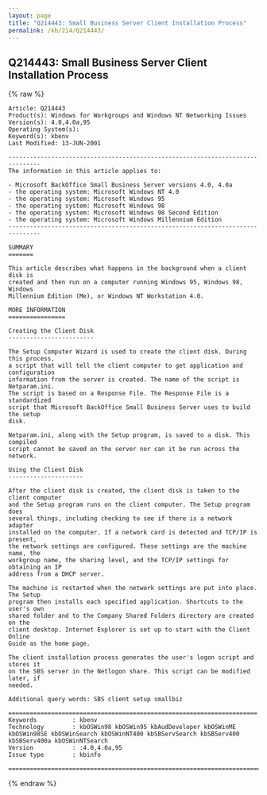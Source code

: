 ```yaml
---
layout: page
title: "Q214443: Small Business Server Client Installation Process"
permalink: /kb/214/Q214443/
---
```


## Q214443: Small Business Server Client Installation Process

{% raw %}

	Article: Q214443
	Product(s): Windows for Workgroups and Windows NT Networking Issues
	Version(s): 4.0,4.0a,95
	Operating System(s): 
	Keyword(s): kbenv
	Last Modified: 13-JUN-2001
	
	-------------------------------------------------------------------------------
	The information in this article applies to:
	
	- Microsoft BackOffice Small Business Server versions 4.0, 4.0a 
	- the operating system: Microsoft Windows NT 4.0 
	- the operating system: Microsoft Windows 95 
	- the operating system: Microsoft Windows 98 
	- the operating system: Microsoft Windows 98 Second Edition 
	- the operating system: Microsoft Windows Millennium Edition 
	-------------------------------------------------------------------------------
	
	SUMMARY
	=======
	
	This article describes what happens in the background when a client disk is
	created and then run on a computer running Windows 95, Windows 98, Windows
	Millennium Edition (Me), or Windows NT Workstation 4.0.
	
	MORE INFORMATION
	================
	
	Creating the Client Disk
	------------------------
	
	The Setup Computer Wizard is used to create the client disk. During this process,
	a script that will tell the client computer to get application and configuration
	information from the server is created. The name of the script is Netparam.ini.
	The script is based on a Response File. The Response File is a standardized
	script that Microsoft BackOffice Small Business Server uses to build the setup
	disk.
	
	Netparam.ini, along with the Setup program, is saved to a disk. This compiled
	script cannot be saved on the server nor can it be run across the network.
	
	Using the Client Disk
	---------------------
	
	After the client disk is created, the client disk is taken to the client computer
	and the Setup program runs on the client computer. The Setup program does
	several things, including checking to see if there is a network adapter
	installed on the computer. If a network card is detected and TCP/IP is present,
	the network settings are configured. These settings are the machine name, the
	workgroup name, the sharing level, and the TCP/IP settings for obtaining an IP
	address from a DHCP server.
	
	The machine is restarted when the network settings are put into place. The Setup
	program then installs each specified application. Shortcuts to the user's own
	shared folder and to the Company Shared Folders directory are created on the
	client desktop. Internet Explorer is set up to start with the Client Online
	Guide as the home page.
	
	The client installation process generates the user's logon script and stores it
	on the SBS server in the Netlogon share. This script can be modified later, if
	needed.
	
	Additional query words: SBS client setup smallbiz
	
	======================================================================
	Keywords          : kbenv 
	Technology        : kbOSWin98 kbOSWin95 kbAudDeveloper kbOSWinME kbOSWin98SE kbOSWinSearch kbOSWinNT400 kbSBServSearch kbSBServ400 kbSBServ400a kbOSWinNTSearch
	Version           : :4.0,4.0a,95
	Issue type        : kbinfo
	
	=============================================================================
	

{% endraw %}
